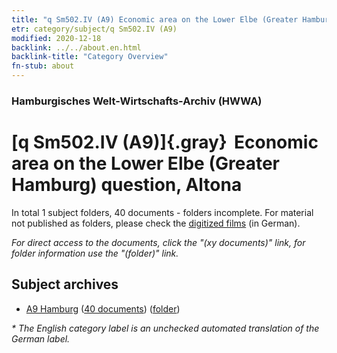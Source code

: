 ```yaml
---
title: "q Sm502.IV (A9) Economic area on the Lower Elbe (Greater Hamburg) question, Altona"
etr: category/subject/q Sm502.IV (A9)
modified: 2020-12-18
backlink: ../../about.en.html
backlink-title: "Category Overview"
fn-stub: about
---
```


### Hamburgisches Welt-Wirtschafts-Archiv (HWWA)
# [q Sm502.IV (A9)]{.gray}&#8201; Economic area on the Lower Elbe (Greater Hamburg) question, Altona&#160; 





In total 1 subject folders, 40 documents - folders incomplete.
For material not published as folders, please check the [digitized films](/film/h1_sh) (in German).

_For direct access to the documents, click the "(xy documents)" link, for folder information use the "(folder)" link._

## Subject archives


- [A9 Hamburg](../../../geo/about.en.html#A9) (<a href="https://dfg-viewer.de/show/?tx_dlf[id]=https://pm20.zbw.eu/mets/sh/1409xx/140905/1460xx/146073/public.mets.en.xml" target="_blank">40 documents</a>) ([folder](http://purl.org/pressemappe20/folder/sh/140905,146073))


_* The English category label is an unchecked automated translation of the German label._

